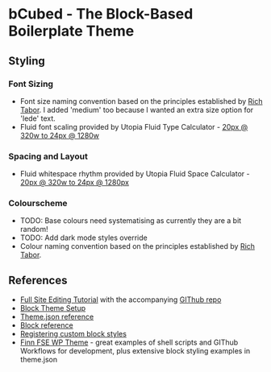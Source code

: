 # bCubed - The Block-Based Boilerplate Theme

## Styling
### Font Sizing
- Font size naming convention based on the principles established by [Rich Tabor](https://richtabor.com/standardizing-theme-json-font-sizes/). I added 'medium' too because I wanted an extra size option for 'lede' text.
- Fluid font scaling provided by Utopia Fluid Type Calculator - [20px @ 320w to 24px @ 1280w](https://utopia.fyi/type/calculator/?c=320,20,1.2,1280,24,1.333,5,2,&s=0.75%7C0.5%7C0.25,1.5%7C2%7C3%7C4%7C6,s-l)

### Spacing and Layout
- Fluid whitespace rhythm provided by Utopia Fluid Space Calculator - [20px @ 320w to 24px @ 1280px](https://utopia.fyi/space/calculator/?c=320,20,1.2,1280,24,1.25,5,2,&s=0.75%7C0.5%7C0.25,1.5%7C2%7C3%7C4%7C6,s-l)

### Colourscheme
- TODO: Base colours need systematising as currently they are a bit random!
- TODO: Add dark mode styles override
- Colour naming convention based on the principles established by [Rich Tabor](https://richtabor.com/standardizing-theme-json-colors/).


## References
- [Full Site Editing Tutorial](https://fullsiteediting.com/lessons/creating-block-based-themes/) with the accompanying [GIThub repo](https://github.com/carolinan/fullsiteediting)
- [Block Theme Setup](https://developer.wordpress.org/themes/block-themes/block-theme-setup/)
- [Theme.json reference](https://developer.wordpress.org/block-editor/how-to-guides/themes/theme-json/)
- [Block reference](https://fullsiteediting.com/block-reference/)
- [Registering custom block styles](https://fullsiteediting.com/lessons/custom-block-styles/)
- [Finn FSE WP Theme](https://github.com/fabian-kaegy-org/finn) - great examples of shell scripts and GIThub Workflows for development, plus extensive block styling examples in theme.json
